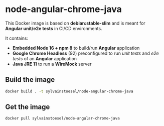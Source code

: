 # node-angular-chrome-java

This Docker image is based on **debian:stable-slim** and is meant for **Angular unit/e2e tests** in CI/CD environments.

It contains:
  - **Embedded Node 16 + npm 8** to build/run **Angular** application
  - **Google Chrome Headless** (92) preconfigured to run *unit tests* and *e2e tests* of an **Angular** application
  - **Java JRE 11** to run a **WireMock** server

## Build the image

```bash
docker build . -t sylvainstoesel/node-angular-chrome-java
```

## Get the image

```bash
docker pull sylvainstoesel/node-angular-chrome-java
```
